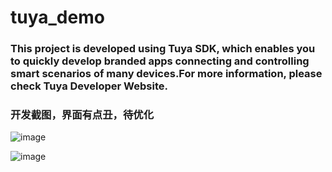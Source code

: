 # tuya_demo
### This project is developed using Tuya SDK, which enables you to quickly develop branded apps connecting and controlling smart scenarios of many devices.For more information, please check Tuya Developer Website.

### 开发截图，界面有点丑，待优化

![image](https://user-images.githubusercontent.com/16877570/115415516-8eea2300-a229-11eb-807b-1ea5afde8ff6.png)

![image](https://user-images.githubusercontent.com/16877570/115415640-a7f2d400-a229-11eb-86dd-34c23c17adf7.png)
